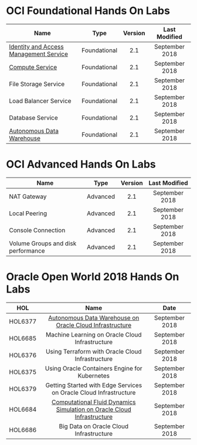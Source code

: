 # OCI Foundational Hands On Labs 


|                  **Name**              |    **Type**  | **Version** | **Last Modified** |
|----------------------------------------|:------------:|:-------:|:-------------:|
|[Identity and Access Management Service](./Foundational/Identity_Access_Management/IAM_HOL.md) | Foundational |   2.1   |   September 2018   |
|[Compute Service](./Foundational/Network_Compute_and_Block_Service/Compute_HOL.md)                        | Foundational |   2.1   |   September 2018   |
| File Storage Service                  | Foundational |   2.1   |   September 2018   |
| Load Balancer Service                  | Foundational |   2.1   |   September 2018   |
| Database Service                       | Foundational |   2.1   |   September 2018   |
|[Autonomous Data Warehouse](./Foundational/Autonomous_Data_Warehouse/ADW_HOL.md)             | Foundational |   2.1   |   September 2018   |



# OCI Advanced Hands On Labs 


|                  **Name**              |    **Type**  | **Version** | **Last Modified** |
|----------------------------------------|:------------:|:-------:|:-------------:|
|NAT Gateway| Advanced |   2.1   |   September 2018   |
|Local Peering                        | Advanced |   2.1   |   September 2018   |
|Console Connection                  | Advanced |   2.1   |   September 2018   |
| Volume Groups and disk performance                  | Advanced |   2.1   |   September 2018   |


# Oracle Open World 2018 Hands On Labs 


|                  **HOL**              |    **Name**  |   **Date** |
|----------------------------------------|:------------:|:-------------:|
|HOL6377|[Autonomous Data Warehouse on Oracle Cloud Infrastructure](./Foundational/Autonomous_Data_Warehouse/ADW_HOL.md) |  September 2018   |
|HOL6685| Machine Learning on Oracle Cloud Infrastructure  |   September 2018   |
|HOL6376| Using Terraform with Oracle Cloud Infrastructure |   September 2018   |
|HOL6375| Using Oracle Containers Engine for Kubernetes    |   September 2018   |
|HOL6379| Getting Started with Edge Services on Oracle Cloud Infrastructure    |   September 2018 |
|HOL6684| [Computational Fluid Dynamics Simulation on Oracle Cloud Infrastructure](./OOW-2018/HPC/HPC_HOL.md)| September 2018 |
|HOL6686| Big Data on Oracle Cloud Infrastructure | September 2018 |
